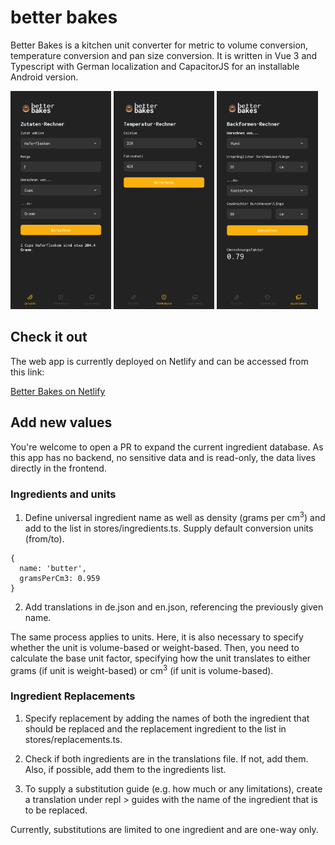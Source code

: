 # better bakes

Better Bakes is a kitchen unit converter for metric to volume conversion, temperature conversion and pan size conversion. It is written in Vue 3 and Typescript with German localization and CapacitorJS for an installable Android version.

<p>
  <img src="public/screenshots/ingredients.png" width="32%" />
  <img src="public/screenshots/temps.png" width="32%" />
    <img src="public/screenshots/pansizes.png" width="32%" />
</p>

## Check it out

The web app is currently deployed on Netlify and can be accessed from this link:

[Better Bakes on Netlify](https://better-bakes.netlify.app/)

## Add new values

You're welcome to open a PR to expand the current ingredient database. As this app has no backend, no sensitive data and is read-only, the data lives directly in the frontend.

### Ingredients and units

1. Define universal ingredient name as well as density (grams per cm<sup>3</sup>) and add to the list in stores/ingredients.ts. Supply default conversion units (from/to).

```
{
  name: 'butter',
  gramsPerCm3: 0.959
}
```

2. Add translations in de.json and en.json, referencing the previously given name.

The same process applies to units. Here, it is also necessary to specify whether the unit is volume-based or weight-based. Then, you need to calculate the base unit factor, specifying how the unit translates to either grams (if unit is weight-based) or cm<sup>3</sup> (if unit is volume-based).

### Ingredient Replacements

1. Specify replacement by adding the names of both the ingredient that should be replaced and the replacement ingredient to the list in stores/replacements.ts.

2. Check if both ingredients are in the translations file. If not, add them. Also, if possible, add them to the ingredients list.

3. To supply a substitution guide (e.g. how much or any limitations), create a translation under repl > guides with the name of the ingredient that is to be replaced.

Currently, substitutions are limited to one ingredient and are one-way only.



